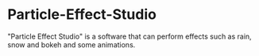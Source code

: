 # Particle-Effect-Studio
"Particle Effect Studio" is a software that can perform effects such as rain, snow and bokeh and some animations.
